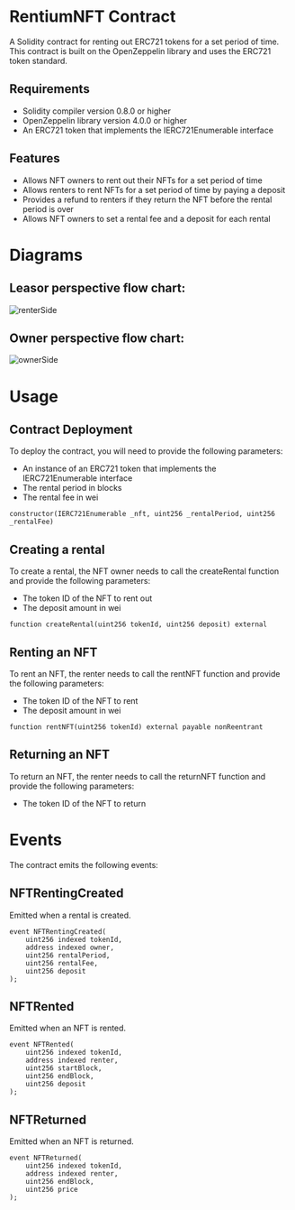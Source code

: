 
# RentiumNFT Contract

A Solidity contract for renting out ERC721 tokens for a set period of time. This contract is built on the OpenZeppelin library and uses the ERC721 token standard.

## Requirements
* Solidity compiler version 0.8.0 or higher
* OpenZeppelin library version 4.0.0 or higher
* An ERC721 token that implements the IERC721Enumerable interface

## Features
* Allows NFT owners to rent out their NFTs for a set period of time
* Allows renters to rent NFTs for a set period of time by paying a deposit
* Provides a refund to renters if they return the NFT before the rental period is over
* Allows NFT owners to set a rental fee and a deposit for each rental

# Diagrams
## Leasor perspective flow chart:
![renterSide](https://github.com/Metadoxia/rentium-contract/assets/73427323/45b8361d-c0cc-4924-9536-74c3c0916948)


## Owner perspective flow chart:
![ownerSide](https://github.com/Metadoxia/rentium-contract/assets/73427323/f6d2f173-b619-4b04-abae-0d5402fc9b8b)




# Usage

## Contract Deployment
To deploy the contract, you will need to provide the following parameters:

* An instance of an ERC721 token that implements the IERC721Enumerable interface
* The rental period in blocks
* The rental fee in wei

```
constructor(IERC721Enumerable _nft, uint256 _rentalPeriod, uint256 _rentalFee)

```

## Creating a rental

To create a rental, the NFT owner needs to call the createRental function and provide the following parameters:

* The token ID of the NFT to rent out
* The deposit amount in wei

```
function createRental(uint256 tokenId, uint256 deposit) external

```

## Renting an NFT

To rent an NFT, the renter needs to call the rentNFT function and provide the following parameters:

* The token ID of the NFT to rent
* The deposit amount in wei

```
function rentNFT(uint256 tokenId) external payable nonReentrant

```

## Returning an NFT

To return an NFT, the renter needs to call the returnNFT function and provide the following parameters:

* The token ID of the NFT to return

# Events
The contract emits the following events:
## NFTRentingCreated
Emitted when a rental is created.

```
event NFTRentingCreated(
    uint256 indexed tokenId,
    address indexed owner,
    uint256 rentalPeriod,
    uint256 rentalFee,
    uint256 deposit
);

```

## NFTRented
Emitted when an NFT is rented.
```
event NFTRented(
    uint256 indexed tokenId,
    address indexed renter,
    uint256 startBlock,
    uint256 endBlock,
    uint256 deposit
);

```

## NFTReturned
Emitted when an NFT is returned.

```
event NFTReturned(
    uint256 indexed tokenId,
    address indexed renter,
    uint256 endBlock,
    uint256 price
);

```
